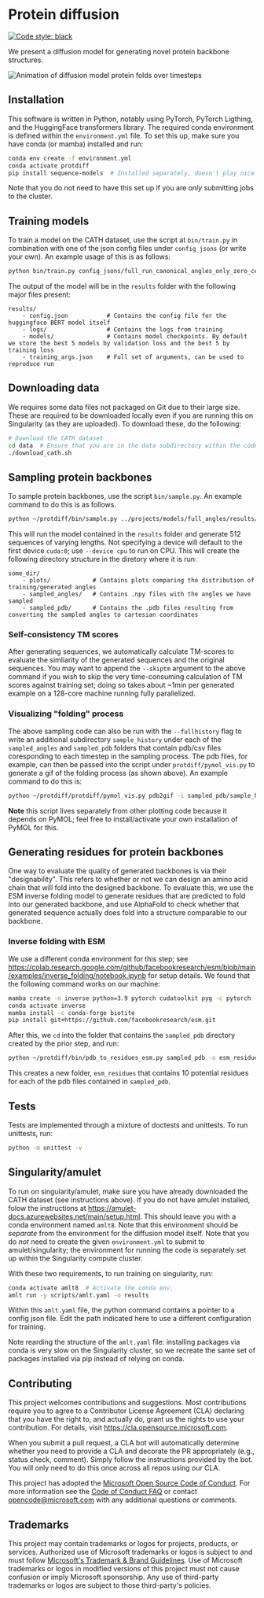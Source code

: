 # Protein diffusion

[![Code style: black](https://img.shields.io/badge/code%20style-black-000000.svg)](https://github.com/psf/black)

We present a diffusion model for generating novel protein backbone structures.

![Animation of diffusion model protein folds over timesteps](plots/generated_0.gif)

## Installation

This software is written in Python, notably using PyTorch, PyTorch Ligthing, and the HuggingFace
transformers library.
The required conda environment is defined within the `environment.yml` file. To set this up, make
sure you have conda (or mamba) installed and run:

```bash
conda env create -f environment.yml
conda activate protdiff
pip install sequence-models  # Installed separately, doesn't play nice with conda env create
```

Note that you do not need to have this set up if you are _only_ submitting jobs to the cluster.

## Training models

To train a model on the CATH dataset, use the script at `bin/train.py` in combination with one of the
json config files under `config_jsons` (or write your own). An example usage of this is as follows:

```bash
python bin/train.py config_jsons/full_run_canonical_angles_only_zero_centered_1000_timesteps_reduced_len.json
```

The output of the model will be in the `results` folder with the following major files present:

```
results/
    - config.json           # Contains the config file for the huggingface BERT model itself
    - logs/                 # Contains the logs from training
    - models/               # Contains model checkpoints. By default we store the best 5 models by validation loss and the best 5 by training loss
    - training_args.json    # Full set of arguments, can be used to reproduce run
```

## Downloading data

We requires some data files not packaged on Git due to their large size. These are required to be downloaded locally even
if you are running this on Singularity (as they are uploaded). To download these, do the following:

```bash
# Download the CATH dataset
cd data  # Ensure that you are in the data subdirectory within the codebase
./download_cath.sh
```

## Sampling protein backbones

To sample protein backbones, use the script `bin/sample.py`. An example command to do this is as follows.

```bash
python ~/protdiff/bin/sample.py ../projects/models/full_angles/results/ --num 512 --device cuda:3
```

This will run the model contained in the `results` folder and generate 512 sequences of varying lengths.
Not specifying a device will default to the first device `cuda:0`; use `--device cpu` to run on CPU. This will create the following directory structure in the diretory where it is run:

```
some_dir/
    - plots/            # Contains plots comparing the distribution of training/generated angles
    - sampled_angles/   # Contains .npy files with the angles we have sampled
    - sampled_pdb/      # Contains the .pdb files resulting from converting the sampled angles to cartesian coordinates
```

### Self-consistency TM scores

After generating sequences, we automatically calculate TM-scores to evaluate the simliarity of the generated sequences and the original sequences. You may want to append the `--skiptm` argument to the above command if you wish to skip the very time-consuming calculation of TM scores against training set; doing so takes about ~1min per generated example on a 128-core machine running fully parallelized.

### Visualizing "folding" process

The above sampling code can also be run with the ``--fullhistory`` flag to write an additional subdirectory `sample_history` under each of the `sampled_angles` and `sampled_pdb` folders that contain pdb/csv files coresponding to each timestep in the sampling process. The pdb files, for example, can then be passed into the script under `protdiff/pymol_vis.py` to generate a gif of the folding process (as shown above). An example command to do this is:

```bash
python ~/protdiff/protdiff/pymol_vis.py pdb2gif -i sampled_pdb/sample_history/generated_0/*.pdb -o generated_0.gif
```

**Note** this script lives separately from other plotting code because it depends on PyMOL; feel free to install/activate your own installation of PyMOL for this.

## Generating residues for protein backbones

One way to evaluate the quality of generated backbones is via their "designability". This refers to whether or not we can design an amino acid chain that will fold into the designed backbone. To evaluate this, we use the ESM inverse folding model to generate residues that are predicted to fold into our generated backbone, and use AlphaFold to check whether that generated sequence actually does fold into a structure comparable to our backbone.

### Inverse folding with ESM

We use a different conda environment for this step; see <https://colab.research.google.com/github/facebookresearch/esm/blob/main/examples/inverse_folding/notebook.ipynb> for setup details. We found that the following command works on our machine:

```bash
mamba create -n inverse python=3.9 pytorch cudatoolkit pyg -c pytorch -c conda-forge -c pyg
conda activate inverse
mamba install -c conda-forge biotite
pip install git+https://github.com/facebookresearch/esm.git
```

After this, we `cd` into the folder that contains the `sampled_pdb` directory created by the prior step, and run:

```bash
python ~/protdiff/bin/pdb_to_residues_esm.py sampled_pdb -o esm_residues
```

This creates a new folder, `esm_residues` that contains 10 potential residues for each of the pdb files contained in `sampled_pdb`.

## Tests

Tests are implemented through a mixture of doctests and unittests. To run unittests, run:

```bash
python -m unittest -v
```

## Singularity/amulet

To run on singularity/amulet, make sure you have already downloaded the CATH dataset (see instructions above). If you do not have amulet installed, folow the instructions at <https://amulet-docs.azurewebsites.net/main/setup.html>. This should leave you with a conda environment named `amlt8`. Note that this environment should be _separate_ from the environment for the diffusion model itself. Note that you do _not_ need to create the given `environment.yml` to submit to amulet/singularity; the environment for running the code is separately set up within the Singularity compute cluster.

With these two requirements, to run training on singularity, run:

```bash
conda activate amlt8  # Activate the conda env.
amlt run -y scripts/amlt.yaml -o results
```

Within this `amlt.yaml` file, the python command contains a pointer to a config json file. Edit the path indicated here to
use a different configuration for training.

Note rearding the structure of the `amlt.yaml` file: installing packages via conda is very slow on the Singularity cluster, so
we recreate the same set of packages installed via pip instead of relying on conda.

## Contributing

This project welcomes contributions and suggestions.  Most contributions require you to agree to a
Contributor License Agreement (CLA) declaring that you have the right to, and actually do, grant us
the rights to use your contribution. For details, visit <https://cla.opensource.microsoft.com>.

When you submit a pull request, a CLA bot will automatically determine whether you need to provide
a CLA and decorate the PR appropriately (e.g., status check, comment). Simply follow the instructions
provided by the bot. You will only need to do this once across all repos using our CLA.

This project has adopted the [Microsoft Open Source Code of Conduct](https://opensource.microsoft.com/codeofconduct/).
For more information see the [Code of Conduct FAQ](https://opensource.microsoft.com/codeofconduct/faq/) or
contact [opencode@microsoft.com](mailto:opencode@microsoft.com) with any additional questions or comments.

## Trademarks

This project may contain trademarks or logos for projects, products, or services. Authorized use of Microsoft
trademarks or logos is subject to and must follow
[Microsoft's Trademark & Brand Guidelines](https://www.microsoft.com/en-us/legal/intellectualproperty/trademarks/usage/general).
Use of Microsoft trademarks or logos in modified versions of this project must not cause confusion or imply Microsoft sponsorship.
Any use of third-party trademarks or logos are subject to those third-party's policies.
